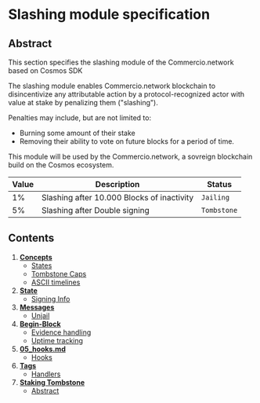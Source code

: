 # Slashing module specification

## Abstract

This section specifies the slashing module of the Commercio.network based on Cosmos SDK

The slashing module enables Commercio.network blockchain to disincentivize any attributable action
by a protocol-recognized actor with value at stake by penalizing them ("slashing").

Penalties may include, but are not limited to:
- Burning some amount of their stake
- Removing their ability to vote on future blocks for a period of time.

This module will be used by the Commercio.network, a sovreign blockchain build on  the Cosmos ecosystem.

| Value | Description  | Status |
| --- | --- | --- |
| 1% | Slashing after 10.000 Blocks of inactivity  | `Jailing` |
| 5% | Slashing after Double signing  | `Tombstone` |


## Contents

1. **[Concepts](01_concepts.md)**
    - [States](01_concepts.md#states)
    - [Tombstone Caps](01_concepts.md#tombstone-caps)
    - [ASCII timelines](01_concepts.md#ascii-timelines)
2. **[State](02_state.md)**
    - [Signing Info](02_state.md#signing-info)
3. **[Messages](03_messages.md)**
    - [Unjail](03_messages.md#unjail)
4. **[Begin-Block](04_begin_block.md)**
    - [Evidence handling](04_begin_block.md#evidence-handling)
    - [Uptime tracking](04_begin_block.md#uptime-tracking)
5. **[05_hooks.md](05_hooks.md)**
    - [Hooks](05_hooks.md#hooks)
6. **[Tags](06_tags.md)**
    - [Handlers](06_tags.md#handlers)
7. **[Staking Tombstone](07_tombstone.md)**
    - [Abstract](07_tombstone.md#abstract)
